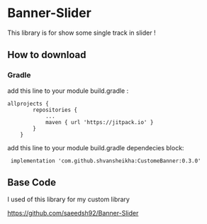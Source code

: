 
# Banner-Slider
This library is for show some single track in slider !


## How to download
### Gradle
add this line to your module build.gradle :

    allprojects {
    		repositories {
    			...
    			maven { url 'https://jitpack.io' }
    		}
    	}

add this line to your module build.gradle dependecies block:

     implementation 'com.github.shvansheikha:CustomeBanner:0.3.0'

## Base Code
I used of this library for my custom library

https://github.com/saeedsh92/Banner-Slider

